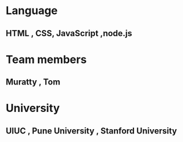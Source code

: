 # Language
## HTML , CSS, JavaScript ,node.js 

# Team members
## Muratty , Tom

# University
## UIUC , Pune University , Stanford University
